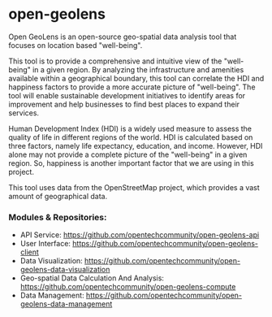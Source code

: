 # open-geolens

Open GeoLens is an open-source geo-spatial data analysis tool that focuses on location based "well-being".

This tool is to provide a comprehensive and intuitive view of the "well-being" in a given region. By analyzing the infrastructure and amenities available within a geographical boundary, this tool can correlate the HDI and happiness factors to provide a more accurate picture of "well-being". The tool will enable sustainable development initiatives to identify areas for improvement and help businesses to find best places to expand their services.

Human Development Index (HDI) is a widely used measure to assess the quality of life in different regions of the world. HDI is calculated based on three factors, namely life expectancy, education, and income. However, HDI alone may not provide a complete picture of the "well-being" in a given region. So, happiness is another important factor that we are using in this project.

This tool uses data from the OpenStreetMap project, which provides a vast amount of geographical data.

### Modules & Repositories:
- API Service: https://github.com/opentechcommunity/open-geolens-api
- User Interface: https://github.com/opentechcommunity/open-geolens-client
- Data Visualization: https://github.com/opentechcommunity/open-geolens-data-visualization
- Geo-spatial Data Calculation And Analysis: https://github.com/opentechcommunity/open-geolens-compute
- Data Management: https://github.com/opentechcommunity/open-geolens-data-management

